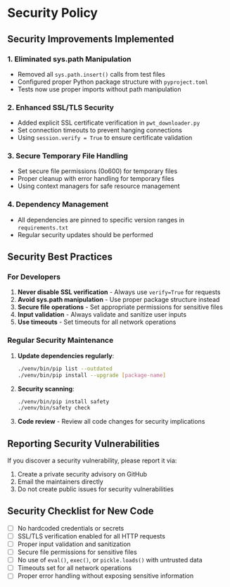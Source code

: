 # Security Policy

## Security Improvements Implemented

### 1. Eliminated sys.path Manipulation
- Removed all `sys.path.insert()` calls from test files
- Configured proper Python package structure with `pyproject.toml`
- Tests now use proper imports without path manipulation

### 2. Enhanced SSL/TLS Security
- Added explicit SSL certificate verification in `pwt_downloader.py`
- Set connection timeouts to prevent hanging connections
- Using `session.verify = True` to ensure certificate validation

### 3. Secure Temporary File Handling
- Set secure file permissions (0o600) for temporary files
- Proper cleanup with error handling for temporary files
- Using context managers for safe resource management

### 4. Dependency Management
- All dependencies are pinned to specific version ranges in `requirements.txt`
- Regular security updates should be performed

## Security Best Practices

### For Developers

1. **Never disable SSL verification** - Always use `verify=True` for requests
2. **Avoid sys.path manipulation** - Use proper package structure instead
3. **Secure file operations** - Set appropriate permissions for sensitive files
4. **Input validation** - Always validate and sanitize user inputs
5. **Use timeouts** - Set timeouts for all network operations

### Regular Security Maintenance

1. **Update dependencies regularly**:
   ```bash
   ./venv/bin/pip list --outdated
   ./venv/bin/pip install --upgrade [package-name]
   ```

2. **Security scanning**:
   ```bash
   ./venv/bin/pip install safety
   ./venv/bin/safety check
   ```

3. **Code review** - Review all code changes for security implications

## Reporting Security Vulnerabilities

If you discover a security vulnerability, please report it via:
1. Create a private security advisory on GitHub
2. Email the maintainers directly
3. Do not create public issues for security vulnerabilities

## Security Checklist for New Code

- [ ] No hardcoded credentials or secrets
- [ ] SSL/TLS verification enabled for all HTTP requests
- [ ] Proper input validation and sanitization
- [ ] Secure file permissions for sensitive files
- [ ] No use of `eval()`, `exec()`, or `pickle.loads()` with untrusted data
- [ ] Timeouts set for all network operations
- [ ] Proper error handling without exposing sensitive information 